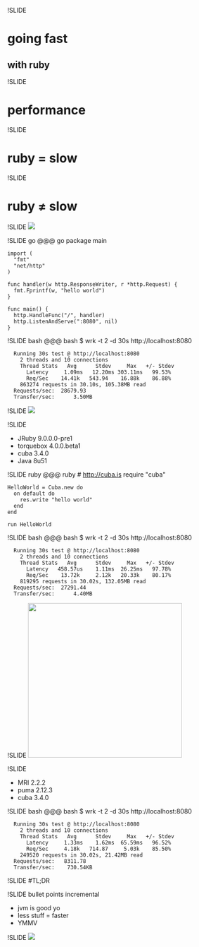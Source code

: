 !SLIDE
# going fast #
## with ruby

!SLIDE
# performance #

!SLIDE
# ruby = slow #

!SLIDE
# ruby ≠ slow #

!SLIDE
![](http://www.unixstickers.com/image/cache/data/stickers/golang/golang.sh-600x600.png)

!SLIDE go
    @@@ go
    package main

    import (
      "fmt"
      "net/http"
    )

    func handler(w http.ResponseWriter, r *http.Request) {
      fmt.Fprintf(w, "hello world")
    }

    func main() {
      http.HandleFunc("/", handler)
      http.ListenAndServe(":8080", nil)
    }

!SLIDE bash
    @@@ bash
    $ wrk -t 2 -d 30s http://localhost:8080

      Running 30s test @ http://localhost:8080
        2 threads and 10 connections
        Thread Stats   Avg      Stdev     Max   +/- Stdev
          Latency     1.09ms   12.20ms 303.11ms   99.53%
          Req/Sec    14.41k   543.94    16.88k    86.88%
        863274 requests in 30.10s, 105.38MB read
      Requests/sec:  28679.93
      Transfer/sec:      3.50MB

!SLIDE
![](https://upload.wikimedia.org/wikipedia/en/e/ea/JRuby_logo.png)

!SLIDE
* JRuby 9.0.0.0-pre1
* torquebox 4.0.0.beta1
* cuba 3.4.0
* Java 8u51

!SLIDE ruby
    @@@ ruby
    # http://cuba.is
    require "cuba"

    HelloWorld = Cuba.new do
      on default do
        res.write "hello world"
      end
    end

    run HelloWorld

!SLIDE bash
    @@@ bash
    $ wrk -t 2 -d 30s http://localhost:8080

      Running 30s test @ http://localhost:8080
        2 threads and 10 connections
        Thread Stats   Avg      Stdev     Max   +/- Stdev
          Latency   458.57us    1.11ms  26.25ms   97.78%
          Req/Sec    13.72k     2.12k   20.33k    80.17%
        819295 requests in 30.02s, 132.05MB read
      Requests/sec:  27291.44
      Transfer/sec:      4.40MB

!SLIDE
<img src='https://vmfarms.com/static/img/logos/ruby-logo.png' height=350
width=350>

!SLIDE
* MRI 2.2.2
* puma 2.12.3
* cuba 3.4.0

!SLIDE bash
    @@@ bash
    $ wrk -t 2 -d 30s http://localhost:8080

      Running 30s test @ http://localhost:8080
        2 threads and 10 connections
        Thread Stats   Avg      Stdev     Max   +/- Stdev
          Latency     1.33ms    1.62ms  65.59ms   96.52%
          Req/Sec     4.18k   714.87     5.03k    85.50%
        249520 requests in 30.02s, 21.42MB read
      Requests/sec:   8311.78
      Transfer/sec:    730.54KB

!SLIDE
#TL;DR

!SLIDE bullet points incremental
* jvm is good yo
* less stuff = faster
* YMMV

!SLIDE
![](http://i1.kym-cdn.com/photos/images/original/000/506/223/2ab.gif)

